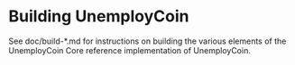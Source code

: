 Building UnemployCoin
================

See doc/build-*.md for instructions on building the various
elements of the UnemployCoin Core reference implementation of UnemployCoin.
